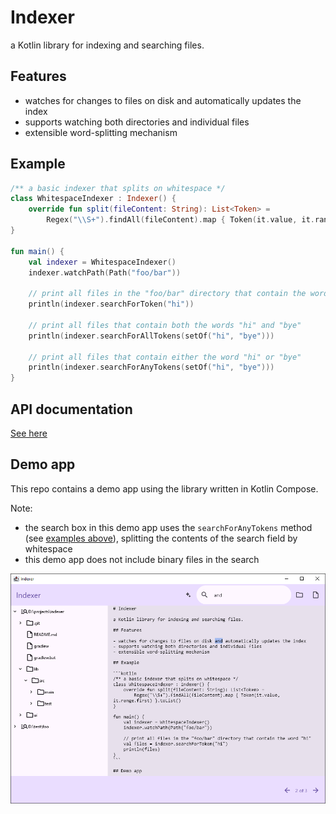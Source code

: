 # Indexer

a Kotlin library for indexing and searching files.

## Features

- watches for changes to files on disk and automatically updates the index
- supports watching both directories and individual files
- extensible word-splitting mechanism

## Example

```kotlin
/** a basic indexer that splits on whitespace */
class WhitespaceIndexer : Indexer() {
    override fun split(fileContent: String): List<Token> =
        Regex("\\S+").findAll(fileContent).map { Token(it.value, it.range.first) }.toList()
}

fun main() {
    val indexer = WhitespaceIndexer()
    indexer.watchPath(Path("foo/bar"))
    
    // print all files in the "foo/bar" directory that contain the word "hi"
    println(indexer.searchForToken("hi"))

    // print all files that contain both the words "hi" and "bye"
    println(indexer.searchForAllTokens(setOf("hi", "bye")))
    
    // print all files that contain either the word "hi" or "bye"
    println(indexer.searchForAnyTokens(setOf("hi", "bye")))
}
```

## API documentation

[See here](https://detachhead.github.io/indexer/)

## Demo app

This repo contains a demo app using the library written in Kotlin Compose.

Note:

- the search box in this demo app uses the `searchForAnyTokens` method (see [examples above](#example)), splitting the contents of the search field by whitespace
- this demo app does not include binary files in the search

![](demo-app.png)
